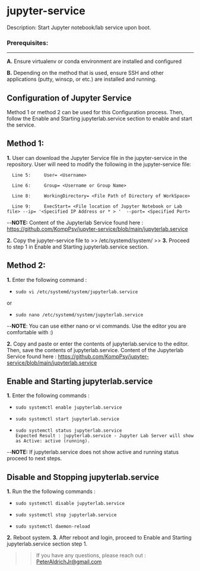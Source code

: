 # jupyter-service
Description: Start Jupyter notebook/lab service upon boot.

### Prerequisites:
------------------
 **A.** Ensure virtualenv or conda environment are installed and configured
>
 **B.** Depending on the method that is used, ensure SSH and other applications (putty, winscp, or etc.) are installed and running.
>

## Configuration of Jupyter Service
Method 1 or method 2 can be used for this Configuration process. Then, follow the Enable and Starting jupyterlab.service section to enable and start the service.
>>
Method 1: 
---------
>>
**1.** User can download the Jupyter Service file in the jupyter-service in the repository. User will need to modify the following in the jupyter-service file:
>>
      Line 5:     User= <Username>
>>
      Line 6:     Group= <Username or Group Name>
>>
      Line 8:     WorkingDirectory= <File Path of Directory of WorkSpace>
>>
      Line 9:     ExecStart= <File location of Jupyter Notebook or Lab file> --ip= '<Specified IP Address or * > '  --port= <Specified Port>
>>
--**NOTE:** Content of the Jupyterlab Service found here : https://github.com/KompPsy/jupyter-service/blob/main/jupyterlab.service
>>
**2.** Copy the jupyter-service file to
      >>
      /etc/systemd/system/
      >>
**3.** Proceed to step 1 in Enable and Starting jupyterlab.service section.
      
Method 2:
---------
>>
**1.** Enter the following command : 
-     sudo vi /etc/systemd/system/jupyterlab.service
or
-     sudo nano /etc/systemd/system/jupyterlab.service 
>>
--**NOTE**: You can use either nano or vi commands. Use the editor you are comfortable with :) 
>> 
**2.** Copy and paste or enter the contents of jupyterlab.service to the editor. Then, save the contents of jupyterlab.service.
      Content of the Jupyterlab Service found here : https://github.com/KompPsy/jupyter-service/blob/main/jupyterlab.service
>>
Enable and Starting jupyterlab.service
---------------------------------------
**1.** Enter the following commands :
-     sudo systemctl enable jupyterlab.service
-     sudo systemctl start jupyterlab.service
-     sudo systemctl status jupyterlab.service
      Expected Result : jupyterlab.service - Jupyter Lab Server will show as Active: active (running).
>> 
--**NOTE:** If jupyterlab.service does not show active and running status proceed to next steps.
>>
Disable and Stopping jupyterlab.service
---------------------------------------
**1.** Run the the following commands :
>>
-     sudo systemctl disable jupyterlab.service
-     sudo systemctl stop jupyterlab.service
-     sudo systemctl daemon-reload
>>
**2.** Reboot system.
**3.** After reboot and login, proceed to Enable and Starting jupyterlab.service section step 1.
>>

>>If you have any questions, please reach out : PeterAldrichJr@gmail.com


